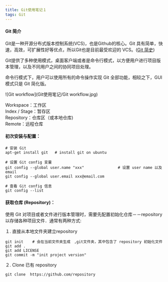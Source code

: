 ```yaml
---
title: Git使用笔记１
tags: Git
---
```


#### Git 简介

Git是一种开源分布式版本控制系统(VCS)，也是Github的核心。Git 具有简单，快速，高效，可扩展性好等优点，所以Git也是目前最受欢迎的 VCS。([Git 简史](https://git-scm.com/book/zh/v2/%E8%B5%B7%E6%AD%A5-Git-%E7%AE%80%E5%8F%B2))

Git提供了多种使用模式，桌面客户端或者是命令行模式，以方便用户进行项目版本管理，以及不同用户之间的协同项目处理。

命令行模式下，用户可以使用所有的命令操作实现 Git 全部功能，相较之下，GUI 模式只是 Git 简化版。

![Git workflow](Git使用笔记/Git workflow.jpg)

Workspace：工作区  
Index / Stage：暂存区  
Repository：仓库区（或本地仓库)  
Remote：远程仓库

#### 初次安装与配置：

```
# 安装 Git
apt-get install git   # install git on ubuntu

# 设置 Git config 变量
git config --global user.name "xxx"               # 设置 user name 以及 email
git config --global user.email xxx@email.com

# 查看 Git config 信息
git config --list
```
#### 获取仓库 (Repository)：
使用 Git 对项目或者文件进行版本管理时，需要先配置初始化仓库－－repository 以存储各种项目文件．通常有两种方式:

１. 直接从本地文件夹建立repository  
```
git init    # 会在当前文件夹生成　,git文件夹，其中包含了 repository 初始化文件
git add .
git add LICENSE
git commit -m "init project version"
```
２. Clone 已有 repository  
```
git clone  https://github.com/repository
```
